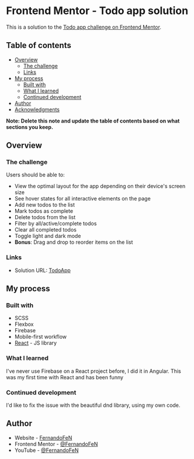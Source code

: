 # Frontend Mentor - Todo app solution

This is a solution to the [Todo app challenge on Frontend Mentor](https://www.frontendmentor.io/challenges/todo-app-Su1_KokOW).

## Table of contents

- [Overview](#overview)
  - [The challenge](#the-challenge)
  - [Links](#links)
- [My process](#my-process)
  - [Built with](#built-with)
  - [What I learned](#what-i-learned)
  - [Continued development](#continued-development)
- [Author](#author)
- [Acknowledgments](#acknowledgments)

**Note: Delete this note and update the table of contents based on what sections you keep.**

## Overview

### The challenge

Users should be able to:

- View the optimal layout for the app depending on their device's screen size
- See hover states for all interactive elements on the page
- Add new todos to the list
- Mark todos as complete
- Delete todos from the list
- Filter by all/active/complete todos
- Clear all completed todos
- Toggle light and dark mode
- **Bonus**: Drag and drop to reorder items on the list

### Links

- Solution URL: [TodoApp](https://github.com/Fernando0654/FEM_17_TODO_FIREBASE.git)

## My process

### Built with

- SCSS
- Flexbox
- Firebase
- Mobile-first workflow
- [React](https://reactjs.org/) - JS library

### What I learned

I've never use Firebase on a React project before, I did it in Angular. This was my first time with React and has been funny

### Continued development

I'd like to fix the issue with the beautiful dnd library, using my own code.

## Author

- Website - [FernandoFeN](https://fernando0654.github.io/Portafolio-React/)
- Frontend Mentor - [@FernandoFeN](https://www.frontendmentor.io/profile/Fernando0654)
- YouTube - [@FernandoFeN](https://www.youtube.com/channel/UCTi1u_GAXS9l5Bi-sOmCQCg)
